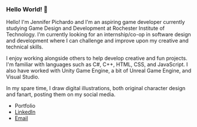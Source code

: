 ### Hello World! 👋

<!--
**RabunndaLuna/RabunndaLuna** is a ✨ _special_ ✨ repository because its `README.md` (this file) appears on your GitHub profile.
-->

Hello! I'm Jennifer Pichardo and I'm an aspiring game developer currently studying Game Design and Development at Rochester Institute of Technology.
I'm currently looking for an internship/co-op in software design and development where I can challenge and improve upon my creative and technical skills.

I enjoy working alongside others to help develop creative and fun projects. I'm familiar with languages such as C#, C++, HTML, CSS, and JavaScript. I also have worked with Unity Game Engine, a bit of Unreal Game Engine, and Visual Studio.


In my spare time, I draw digital illustrations, both original character design and fanart, posting them on my social media.

- Portfolio
- [LinkedIn](https://linkedin.com/in/jennifer-pichardo)
- [Email](mailto:rabunndaluna@gmail.com)
